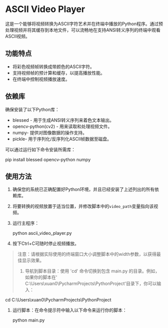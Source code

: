 # ASCII Video Player

这是一个能够将视频转换为ASCII字符艺术并在终端中播放的Python程序。通过预处理视频并将其缓存到本地文件，可以流畅地在支持ANSI转义序列的终端中观看ASCII视频。

## 功能特点
- 将彩色视频帧转换成带颜色的ASCII字符。
- 支持视频帧的预计算和缓存，以提高播放性能。
- 在终端中控制视频播放速度。

## 依赖库
确保安装了以下Python库：
- blessed - 用于生成ANSI转义序列来着色文本输出。
- opencv-python(cv2) - 用来读取和处理视频文件。
- numpy- 提供对图像数据的操作支持。
- pickle- 用于序列化/反序列化ASCII帧数据至磁盘。

可以通过运行如下命令安装所需库：

pip install blessed opencv-python numpy


## 使用方法
1. 确保您的系统已正确配置好Python环境，并且已经安装了上述列出的所有依赖库。
2. 将要转换的视频放置于适当位置，并修改脚本中的`video_path`变量指向该视频。
3. 运行主程序：
 
   python ascii_video_player.py
 
4. 按下Ctrl+C可随时停止视频播放。

> 注意：请根据实际使用的终端窗口大小调整脚本中的width参数，以获得最佳显示效果。
> 1. 导航到脚本目录：使用 'cd' 命令切换到包含 main.py 的目录。例如，如果你的脚本在' C:\Users\xuan0\PycharmProjects\PythonProject'目录下，你可以输入：

   cd C:\Users\xuan0\PycharmProjects\PythonProject

1. 运行脚本：在命令提示符中输入以下命令来运行你的脚本：

   python main.py
